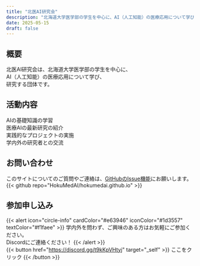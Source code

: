 ```yaml
---
title: "北医AI研究会"
description: "北海道大学医学部の学生を中心に、AI（人工知能）の医療応用について学び、研究する団体です。"
date: 2025-05-15
draft: false
---
```


## 概要
北医AI研究会は、北海道大学医学部の学生を中心に、  
AI（人工知能）の医療応用について学び、  
研究する団体です。

## 活動内容
AIの基礎知識の学習  
医療AIの最新研究の紹介  
実践的なプロジェクトの実施  
学内外の研究者との交流  

## お問い合わせ
このサイトについてのご質問やご連絡は、[GitHubのIssue機能](https://github.com/HokuMedAI/hokumedai.github.io/issues)にお願いします。
{{< github repo="HokuMedAI/hokumedai.github.io" >}}

## 参加申し込み
{{< alert icon="circle-info" cardColor="#e63946" iconColor="#1d3557" textColor="#f1faee" >}}
学内外を問わず、ご興味のある方はお気軽にご参加ください。  
Discordにご連絡ください！
{{< /alert >}}  
{{< button href="https://discord.gg/t9kKpVHtyj" target="_self" >}}
ここをクリック
{{< /button >}}